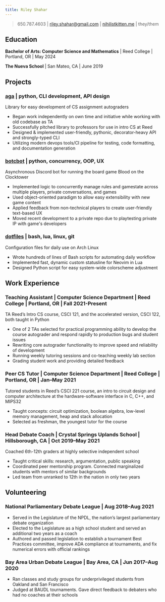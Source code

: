 ```yaml
---
title: Riley Shahar
---
```


> 650.787.4603 | riley.shahar@gmail.com | [nihilistkitten.me](https://nihilistkitten.me) | they/them

## Education

**Bachelor of Arts: Computer Science and Mathematics** | Reed College | Portland, OR | May 2024

**The Nueva School** | San Mateo, CA | June 2019

## Projects

### [**aga**](https://github.com/nihilistkitten/aga) | python, CLI development, API design

Library for easy development of CS assignment autograders

- Began work independently on own time and initiative while working with old codebase as TA
- Successfully pitched library to professors for use in intro CS at Reed
- Designed & implemented user-friendly, pythonic, decorator-heavy API and strongly-typed CLI
- Utilizing modern devops tools/CI pipeline for testing, code formatting, and documentation generation

### [**botcbot**](https://github.com/nihilistkitten/botcbot) | python, concurrency, OOP, UX

Asynchronous Discord bot for running the board game Blood on the Clocktower

- Implemented logic to concurrently manage rules and gamestate across multiple players, private conversations, and games
- Used object-oriented paradigm to allow easy extensibility with new game content
- Applied feedback from non-technical players to create user-friendly text-based UX
- Moved recent development to a private repo due to playtesting private IP with game's developers

### [**dotfiles**](https://github.com/nihilistkitten/dotfiles) | bash, lua, linux, git

Configuration files for daily use on Arch Linux

- Wrote hundreds of lines of Bash scripts for automating daily workflow
- Implemented fast, dynamic custom statusline for Neovim in Lua
- Designed Python script for easy system-wide colorscheme adjustment

## Work Experience

### **Teaching Assistant** | Computer Science Department | Reed College | Portland, OR | Fall 2021-Present

TA Reed’s Intro CS course, CSCI 121, and the accelerated version, CSCI 122, both taught in Python

- One of 2 TAs selected for practical programming ability to develop the course autograder and respond rapidly to production bugs and student issues
- Rewriting core autograder functionality to improve speed and reliability of development
- Running weekly tutoring sessions and co-teaching weekly lab section
- Grading student work and providing detailed feedback

### **Peer CS Tutor** | Computer Science Department | Reed College | Portland, OR | Jan–May 2021

Tutored students in Reed’s CSCI 221 course, an intro to circuit design and computer architecture at the hardware-software interface in C, C++, and MIPS32

- Taught concepts: circuit optimization, boolean algebra, low-level memory management, heap and stack allocation
- Selected as freshman, the youngest tutor for the course

### **Head Debate Coach** | Crystal Springs Uplands School | Hillsborough, CA | Oct 2019–May 2021

Coached 6th-12th graders at highly selective independent school

- Taught critical skills: research, argumentation, public speaking
- Coordinated peer mentorship program. Connected marginalized students with mentors of similar backgrounds
- Led team from unranked to 12th in the nation in only two years

## Volunteering

### **National Parliamentary Debate League** | Aug 2018–Aug 2021

- Served in the Legislature of the NPDL, the nation’s largest parliamentary debate organization
- Elected to the Legislature as a high school student and served an additional two years as a coach
- Authored and passed legislation to establish a tournament Best Practices committee, improve ADA compliance at tournaments, and fix numerical errors with official rankings

### **Bay Area Urban Debate League** | Bay Area, CA | Jun 2017–Aug 2020

- Ran classes and study groups for underprivileged students from Oakland and San Francisco
- Judged at BAUDL tournaments. Gave direct feedback to debaters who had no coaches at their schools
